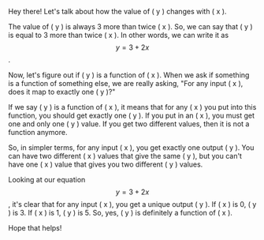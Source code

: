Hey there! Let's talk about how the value of \( y \) changes with \( x \).

The value of \( y \) is always 3 more than twice \( x \). So, we can say that \( y \) is equal to 3 more than twice \( x \). In other words, we can write it as $$ y = 3 + 2x $$.

Now, let's figure out if \( y \) is a function of \( x \). When we ask if something is a function of something else, we are really asking, "For any input \( x \), does it map to exactly one \( y \)?"

If we say \( y \) is a function of \( x \), it means that for any \( x \) you put into this function, you should get exactly one \( y \). If you put in an \( x \), you must get one and only one \( y \) value. If you get two different values, then it is not a function anymore.

So, in simpler terms, for any input \( x \), you get exactly one output \( y \). You can have two different \( x \) values that give the same \( y \), but you can't have one \( x \) value that gives you two different \( y \) values.

Looking at our equation $$ y = 3 + 2x $$, it's clear that for any input \( x \), you get a unique output \( y \). If \( x \) is 0, \( y \) is 3. If \( x \) is 1, \( y \) is 5. So, yes, \( y \) is definitely a function of \( x \).

Hope that helps!